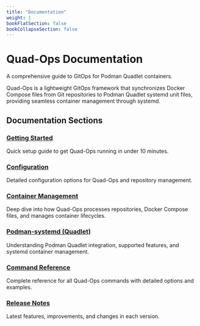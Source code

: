 ```yaml
---
title: "Documentation"
weight: 1
bookFlatSection: false
bookCollapseSection: false
---
```


# Quad-Ops Documentation

A comprehensive guide to GitOps for Podman Quadlet containers.

Quad-Ops is a lightweight GitOps framework that synchronizes Docker Compose files from Git repositories to Podman Quadlet systemd unit files, providing seamless container management through systemd.

## Documentation Sections

### [Getting Started](getting-started)
Quick setup guide to get Quad-Ops running in under 10 minutes.

### [Configuration](configuration)
Detailed configuration options for Quad-Ops and repository management.

### [Container Management](container-management)
Deep dive into how Quad-Ops processes repositories, Docker Compose files, and manages container lifecycles.

### [Podman-systemd (Quadlet)](podman-systemd)
Understanding Podman Quadlet integration, supported features, and systemd container management.

### [Command Reference](command-reference)
Complete reference for all Quad-Ops commands with detailed options and examples.

### [Release Notes](releases)
Latest features, improvements, and changes in each version.